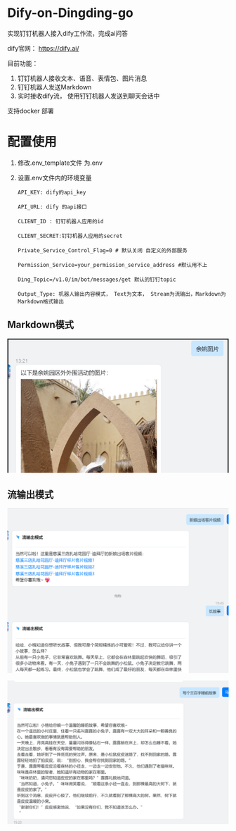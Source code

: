 # Dify-on-Dingding-go
实现钉钉机器人接入dify工作流，完成ai问答 

dify官网： https://dify.ai/


目前功能：
1. 钉钉机器人接收文本、语音、表情包、图片消息
2. 钉钉机器人发送Markdown
3. 实时接收dify流， 使用钉钉机器人发送到聊天会话中

支持docker 部署

# 配置使用

1. 修改.env_template文件 为.env
2. 设置.env文件内的环境变量


       API_KEY: dify的api_key
    
       API_URL: dify 的api接口
    
       CLIENT_ID : 钉钉机器人应用的id
    
       CLIENT_SECRET:钉钉机器人应用的secret
    
       Private_Service_Control_Flag=0 # 默认关闭 自定义的外部服务 

       Permission_Service=your_permission_service_address #默认用不上
       
       Ding_Topic=/v1.0/im/bot/messages/get 默认的钉钉topic
     
       Output_Type: 机器人输出内容模式， Text为文本， Stream为流输出，Markdown为Markdown格式输出


## Markdown模式

![img.png](consts%2Fimg.png)

## 流输出模式
![img.png](consts/imgStream2.png)

![img.png](consts/imgStream.png)